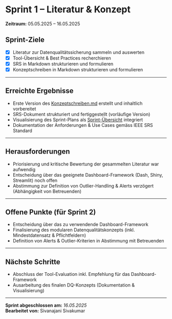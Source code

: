 # Sprint 1 – Literatur & Konzept
**Zeitraum:** 05.05.2025 – 16.05.2025

## Sprint-Ziele
- [x] Literatur zur Datenqualitätssicherung sammeln und auswerten
- [x] Tool-Übersicht & Best Practices recherchieren
- [x] SRS in Markdown strukturieren und formulieren
- [x] Konzeptschreiben in Markdown strukturieren und formulieren

---

## Erreichte Ergebnisse

* Erste Version des [Konzeptschreiben.md](/docs/Konzeptschreiben.md) erstellt und inhaltlich vorbereitet
* SRS-Dokument strukturiert und fertiggestellt (vorläufige Version)
* Visualisierung des Sprint-Plans als [Sprint-Übersicht](/docs/images/sprint.JPG) integriert
* Dokumentation der Anforderungen & Use Cases gemäss IEEE SRS Standard

---
## Herausforderungen

* Priorisierung und kritische Bewertung der gesammelten Literatur war aufwendig
* Entscheidung über das geeignete Dashboard-Framework (Dash, Shiny, Streamlit) noch offen
* Abstimmung zur Definition von Outlier-Handling & Alerts verzögert (Abhängigkeit von Betreuenden)

---
## Offene Punkte (für Sprint 2)

* Entscheidung über das zu verwendende Dashboard-Framework
* Finalisierung des modularen Datenqualitätskonzepts (inkl. Mindestdatensatz & Pflichtfeldern)
* Definition von Alerts & Outlier-Kriterien in Abstimmung mit Betreuenden

---

## Nächste Schritte

* Abschluss der Tool-Evaluation inkl. Empfehlung für das Dashboard-Framework
* Ausarbeitung des finalen DQ-Konzepts (Dokumentation & Visualisierung)

---

**Sprint abgeschlossen am:** *16.05.2025*  
**Bearbeitet von:** Sivanajani Sivakumar